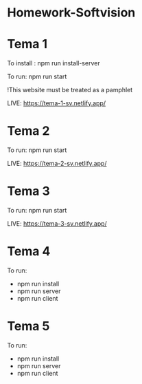 # Homework-Softvision

# Tema 1
To install : npm run install-server

To run: npm run start

!This website must be treated as a pamphlet

LIVE: https://tema-1-sv.netlify.app/

# Tema 2
To run: npm run start

LIVE: https://tema-2-sv.netlify.app/

# Tema 3
To run: npm run start

LIVE: https://tema-3-sv.netlify.app/

# Tema 4
To run: 
- npm run install
- npm run server
- npm run client 


# Tema 5
To run: 
- npm run install
- npm run server
- npm run client 



